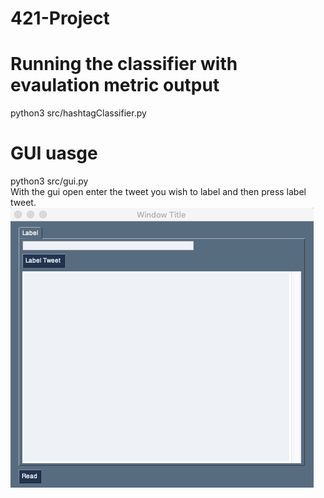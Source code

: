 # 421-Project

# Running the classifier with evaulation metric output
python3 src/hashtagClassifier.py

# GUI uasge
python3 src/gui.py <br/>
With the gui open enter the tweet you wish to label and then press label tweet. <br/>
![Classification GUI](/images/gui.png)
